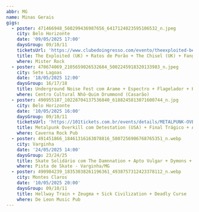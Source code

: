 ```yaml
---
abbr: MG
name: Minas Gerais
gigs:
  - poster: 471466948_560299436987656_6417124023595106532_n.jpeg
    city: Belo Horizonte
    date: '09/05/2025 17:00'
    daysGroup: 09/10/11
    ticketsUrl: 'https://www.clubedoingresso.com/evento/theexploited-belohorizonte'
    title: The Exploited (UK) + Ratos de Porão + The Chisel (UK) + Fang (USA) + Escalpo
    where: Mister Rock
  - poster: 470674069_2105659026532684_5002245918320133983_n.jpeg
    city: Sete Lagoas
    date: '18/05/2025 12:00'
    daysGroup: 16/17/18
    title: Underground Noise Fest com Arame + Espectro + Flagelador + Hellway Train ...
    where: Centro Cultural Nhô-Quim Drummond (Casarão)
  - poster: 490955187_10228704137536840_6188245813071600744_n.jpg
    city: Belo Horizonte
    date: '10/05/2025 16:00'
    daysGroup: 09/10/11
    ticketsUrl: 'https://101tickets.com.br/events/details/METALPUNK-OVERKILL-DETESTATION'
    title: Metalpunk Overkill com Detestation (USA) + Final Trágico + Alerta Vermelho + ROT ...
    where: Caverna Rock Pub
  - poster: 491451866_18461316163078816_5807256906768765351_n.webp
    city: Varginha
    date: '24/05/2025 14:00'
    daysGroup: 23/24/25
    title: Skate Solidário com The Damnnation + Apto Vulgar + Dymons + Muleke Veio
    where: Pista de Skate - Varginha/MG
  - poster: 490984239_18353038261196361_4938757312423378112_n.webp
    city: Montes Claros
    date: '10/05/2025 20:00'
    daysGroup: 09/10/11
    title: Hellway Train + Zeugma + Sick Civilization + Deadly Curse
    where: De Leon Music Pub
---
```


